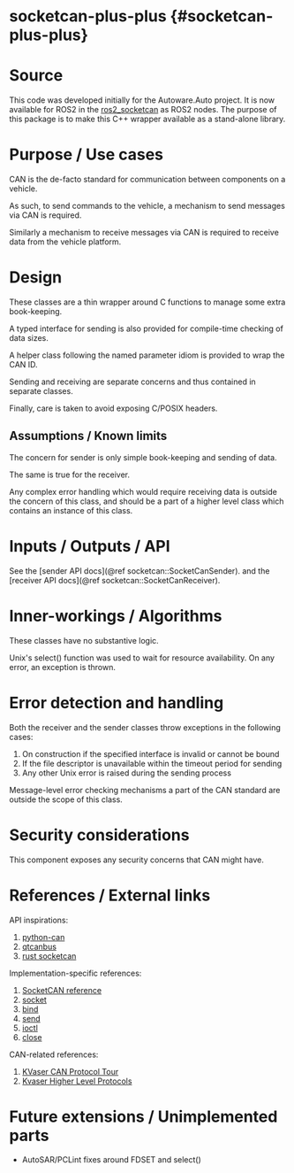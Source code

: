 socketcan-plus-plus {#socketcan-plus-plus}
===================

# Source
This code was developed initially for the Autoware.Auto project. It is now available for ROS2
in the [ros2_socketcan](https://github.com/autowarefoundation/ros2_socketcan) as ROS2 nodes.
The purpose of this package is to make this C++ wrapper available as a stand-alone library.

# Purpose / Use cases
<!-- Required -->
<!-- Things to consider:
    - Why did we implement this feature? -->

CAN is the de-facto standard for communication between components on a vehicle.

As such, to send commands to the vehicle, a mechanism to send messages via CAN is required.

Similarly a mechanism to receive messages via CAN is required to receive data from the vehicle
platform.

# Design
<!-- Required -->
<!-- Things to consider:
    - How does it work? -->

These classes are a thin wrapper around C functions to manage some extra book-keeping.

A typed interface for sending is also provided for compile-time checking of data sizes.

A helper class following the named parameter idiom is provided to wrap the CAN ID.

Sending and receiving are separate concerns and thus contained in separate classes.

Finally, care is taken to avoid exposing C/POSIX headers.

## Assumptions / Known limits
<!-- Required -->

The concern for sender is only simple book-keeping and sending of data.

The same is true for the receiver.

Any complex error handling which would require receiving data is outside the concern of this class,
and should be a part of a higher level class which contains an instance of this class.

# Inputs / Outputs / API
<!-- Required -->
<!-- Things to consider:
    - How do you use the package / API? -->

See the [sender API docs](@ref socketcan::SocketCanSender).
and the [receiver API docs](@ref socketcan::SocketCanReceiver).

# Inner-workings / Algorithms
<!-- If applicable -->

These classes have no substantive logic.

Unix's select() function was used to wait for resource availability. On any error, an exception is
thrown.

# Error detection and handling
<!-- Required -->

Both the receiver and the sender classes throw exceptions in the following cases:
1. On construction if the specified interface is invalid or cannot be bound
2. If the file descriptor is unavailable within the timeout period for sending
3. Any other Unix error is raised during the sending process

Message-level error checking mechanisms a part of the CAN standard are outside the scope of this
class.

# Security considerations
<!-- Required -->
<!-- Things to consider:
- Spoofing (How do you check for and handle fake input?)
- Tampering (How do you check for and handle tampered input?)
- Repudiation (How are you affected by the actions of external actors?).
- Information Disclosure (Can data leak?).
- Denial of Service (How do you handle spamming?).
- Elevation of Privilege (Do you need to change permission levels during execution?) -->

This component exposes any security concerns that CAN might have.

# References / External links
<!-- Optional -->

API inspirations:
1. [python-can](https://python-can.readthedocs.io/en/master/bus.html)
2. [qtcanbus](https://doc.qt.io/qt-5.9/qcanbusdevice.html#writeFrame)
3. [rust socketcan](https://docs.rs/socketcan/1.7.0/socketcan/struct.CANSocket.html)

Implementation-specific references:
1. [SocketCAN reference](https://www.kernel.org/doc/Documentation/networking/can.txt)
2. [socket](http://man7.org/linux/man-pages/man2/socket.2.html)
3. [bind](http://man7.org/linux/man-pages/man2/bind.2.html)
4. [send](http://man7.org/linux/man-pages/man2/send.2.html)
5. [ioctl](http://man7.org/linux/man-pages/man2/ioctl.2.html)
6. [close](http://man7.org/linux/man-pages/man2/close.2.html)

CAN-related references:
1. [KVaser CAN Protocol Tour](https://www.kvaser.com/can-protocol-tutorial/)
2. [Kvaser Higher Level Protocols](https://www.kvaser.com/about-can/higher-layer-protocols/)

# Future extensions / Unimplemented parts
<!-- Optional -->

- AutoSAR/PCLint fixes around FDSET and select()
